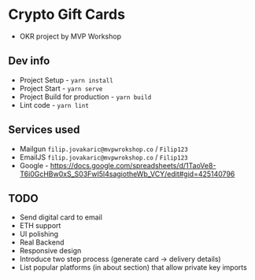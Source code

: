 # Crypto Gift Cards

- OKR project by MVP Workshop

## Dev info

* Project Setup - `yarn install`
* Project Start - `yarn serve`
* Project Build for production - `yarn build`
* Lint code - `yarn lint`

## Services used
- Mailgun `filip.jovakaric@mvpwrokshop.co` / `Filip123`
- EmailJS `filip.jovakaric@mvpwrokshop.co` / `Filip123`
- Google - https://docs.google.com/spreadsheets/d/1TaoVe8-T6i0GcHBw0xS_S03FwI5l4sagiotheWb_VCY/edit#gid=425140796

## TODO
- Send digital card to email
- ETH support
- UI polishing
- Real Backend
- Responsive design
- Introduce two step process (generate card -> delivery details)
- List popular platforms (in about section) that allow private key imports
